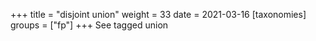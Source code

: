+++
title = "disjoint union"
weight = 33
date = 2021-03-16
[taxonomies]
groups = ["fp"]
+++
See tagged union

